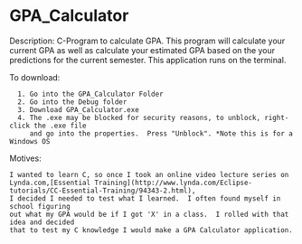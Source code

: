 GPA_Calculator
==============

Description: C-Program to calculate GPA. This program will calculate your current GPA
             as well as calculate your estimated GPA based on the your predictions for
             the current semester. This application runs on the terminal.
             
To download:
      
      1. Go into the GPA_Calculator Folder
      2. Go into the Debug folder
      3. Download GPA_Calculator.exe
      4. The .exe may be blocked for security reasons, to unblock, right-click the .exe file 
         and go into the properties.  Press "Unblock". *Note this is for a Windows OS
         
Motives:
    
    I wanted to learn C, so once I took an online video lecture series on Lynda.com,[Essential Training](http://www.lynda.com/Eclipse-tutorials/CC-Essential-Training/94343-2.html),
    I decided I needed to test what I learned.  I often found myself in school figuring 
    out what my GPA would be if I got 'X' in a class.  I rolled with that idea and decided 
    that to test my C knowledge I would make a GPA Calculator application.


